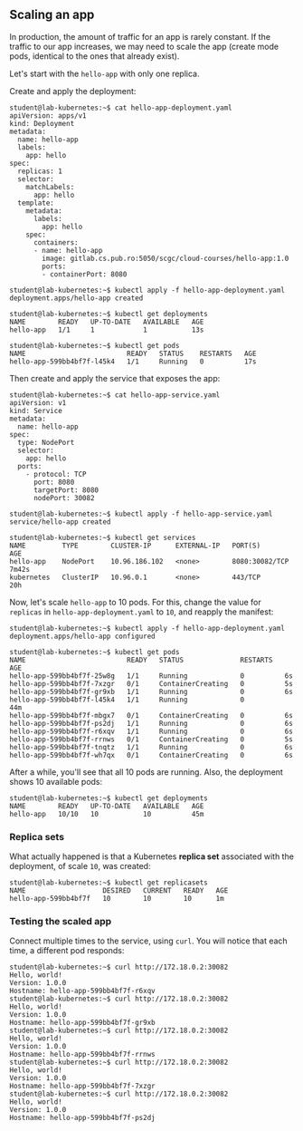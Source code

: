## Scaling an app

In production, the amount of traffic for an app is rarely constant. If the traffic to our app increases, we may need to scale the app (create mode pods, identical to the ones that already exist).

Let's start with the `hello-app` with only one replica.

Create and apply the deployment:

```shell-session
student@lab-kubernetes:~$ cat hello-app-deployment.yaml
apiVersion: apps/v1
kind: Deployment
metadata:
  name: hello-app
  labels:
    app: hello
spec:
  replicas: 1
  selector:
    matchLabels:
      app: hello
  template:
    metadata:
      labels:
        app: hello
    spec:
      containers:
      - name: hello-app
        image: gitlab.cs.pub.ro:5050/scgc/cloud-courses/hello-app:1.0
        ports:
        - containerPort: 8080

student@lab-kubernetes:~$ kubectl apply -f hello-app-deployment.yaml
deployment.apps/hello-app created

student@lab-kubernetes:~$ kubectl get deployments
NAME        READY   UP-TO-DATE   AVAILABLE   AGE
hello-app   1/1     1            1           13s

student@lab-kubernetes:~$ kubectl get pods
NAME                         READY   STATUS    RESTARTS   AGE
hello-app-599bb4bf7f-l45k4   1/1     Running   0          17s
```

Then create and apply the service that exposes the app:

```shell-session
student@lab-kubernetes:~$ cat hello-app-service.yaml
apiVersion: v1
kind: Service
metadata:
  name: hello-app
spec:
  type: NodePort
  selector:
    app: hello
  ports:
    - protocol: TCP
      port: 8080
      targetPort: 8080
      nodePort: 30082

student@lab-kubernetes:~$ kubectl apply -f hello-app-service.yaml
service/hello-app created

student@lab-kubernetes:~$ kubectl get services
NAME         TYPE        CLUSTER-IP      EXTERNAL-IP   PORT(S)          AGE
hello-app    NodePort    10.96.186.102   <none>        8080:30082/TCP   7m42s
kubernetes   ClusterIP   10.96.0.1       <none>        443/TCP          20h
```

Now, let's scale `hello-app` to 10 pods. For this, change the value for `replicas` in `hello-app-deployment.yaml` to `10`, and reapply the manifest:

```shell-session
student@lab-kubernetes:~$ kubectl apply -f hello-app-deployment.yaml
deployment.apps/hello-app configured

student@lab-kubernetes:~$ kubectl get pods
NAME                         READY   STATUS              RESTARTS   AGE
hello-app-599bb4bf7f-25w8g   1/1     Running             0          6s
hello-app-599bb4bf7f-7xzgr   0/1     ContainerCreating   0          5s
hello-app-599bb4bf7f-gr9xb   1/1     Running             0          6s
hello-app-599bb4bf7f-l45k4   1/1     Running             0          44m
hello-app-599bb4bf7f-mbgx7   0/1     ContainerCreating   0          6s
hello-app-599bb4bf7f-ps2dj   1/1     Running             0          6s
hello-app-599bb4bf7f-r6xqv   1/1     Running             0          6s
hello-app-599bb4bf7f-rrnws   0/1     ContainerCreating   0          5s
hello-app-599bb4bf7f-tnqtz   1/1     Running             0          6s
hello-app-599bb4bf7f-wh7qx   0/1     ContainerCreating   0          6s
```

After a while, you'll see that all 10 pods are running. Also, the deployment shows 10 available pods:

```shell-session
student@lab-kubernetes:~$ kubectl get deployments
NAME        READY   UP-TO-DATE   AVAILABLE   AGE
hello-app   10/10   10           10          45m
```

### Replica sets

What actually happened is that a Kubernetes **replica set** associated with the deployment, of scale `10`, was created:

```shell-session
student@lab-kubernetes:~$ kubectl get replicasets
NAME                   DESIRED   CURRENT   READY   AGE
hello-app-599bb4bf7f   10        10        10      1m
```

### Testing the scaled app

Connect multiple times to the service, using `curl`. You will notice that each time, a different pod responds:

```shell-session
student@lab-kubernetes:~$ curl http://172.18.0.2:30082
Hello, world!
Version: 1.0.0
Hostname: hello-app-599bb4bf7f-r6xqv
student@lab-kubernetes:~$ curl http://172.18.0.2:30082
Hello, world!
Version: 1.0.0
Hostname: hello-app-599bb4bf7f-gr9xb
student@lab-kubernetes:~$ curl http://172.18.0.2:30082
Hello, world!
Version: 1.0.0
Hostname: hello-app-599bb4bf7f-rrnws
student@lab-kubernetes:~$ curl http://172.18.0.2:30082
Hello, world!
Version: 1.0.0
Hostname: hello-app-599bb4bf7f-7xzgr
student@lab-kubernetes:~$ curl http://172.18.0.2:30082
Hello, world!
Version: 1.0.0
Hostname: hello-app-599bb4bf7f-ps2dj
```
